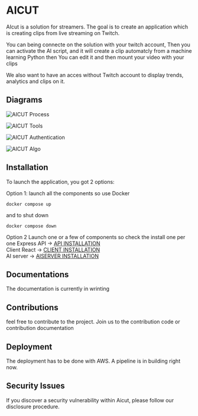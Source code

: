 # AICUT
AIcut is a solution for streamers. The goal is to create an application which is creating clips from live streaming on Twitch.

You can being connecte on the solution with your twitch account, Then you can activate the AI script, and it will create a clip automatcly from a machine learning Python then You can edit it and then mount your video with your clips

We also want to have an acces without Twitch account to display trends, analytics and clips on it.

## Diagrams
![AICUT Process ](https://user-images.githubusercontent.com/49341587/121345215-df762680-c924-11eb-8666-07b8ca8f21e9.PNG)

![AICUT Tools ](https://user-images.githubusercontent.com/49341587/121340602-185fcc80-c920-11eb-9c38-3640f521c24c.PNG)

![AICUT Authentication](https://user-images.githubusercontent.com/49341587/121345509-3aa81900-c925-11eb-93bb-a118fde25d32.PNG)

![AICUT Algo](https://user-images.githubusercontent.com/49341587/121345569-50b5d980-c925-11eb-821e-d12eba52abe5.PNG)

## Installation
To launch the application, you got 2 options:

Option 1:
    launch all the components so use Docker
```
docker compose up
```
and to shut down
```
docker compose down
```

Option 2
    Launch one or a few of components so check the install one per one
Express API -> [API INSTALLATION](https://github.com/Nicochou/aicut/tree/main/server#installation)                        
Client React -> [CLIENT INSTALLATION](https://github.com/Nicochou/aicut/tree/main/client#installation)                         
AI server -> [AISERVER INSTALLATION](https://github.com/Nicochou/aicut/tree/main/ai-server#installation)            

## Documentations

The documentation is currently in wrinting

## Contributions

feel free to contribute to the project. Join us to the contribution code or contribution documentation

## Deployment

The deployment has to be done with AWS. A pipeline is in building right now.

## Security Issues

If you discover a security vulnerability within Aicut, please follow our disclosure procedure.

